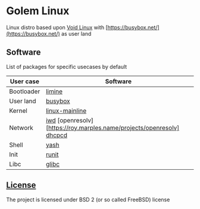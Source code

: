 # Golem Linux
Linux distro based upon [Void Linux](https://voidlinux.org/) with [https://busybox.net/](https://busybox.net/) as user land

## Software
List of packages for specific usecases by default

| User case | Software              |
|-----------|-----------------------|
| Bootloader| [limine](https://github.com/limine-bootloader/limine)|
| User land | [busybox](https://busybox.net/)|
| Kernel    | [linux-mainline](https://www.kernel.org/) |
| Network   | [iwd](https://archive.kernel.org/oldwiki/iwd.wiki.kernel.org/) [openresolv][https://roy.marples.name/projects/openresolv] [dhcpcd](https://roy.marples.name/projects/dhcpcd)|
| Shell     | [yash](https://magicant.github.io/yash/)|
| Init      | [runit](https://smarden.org/runit/)|
| Libc      | [glibc](https://www.gnu.org/software/libc/)|


## [License](https://github.com/Golem-Linux/.github/LICENSE)
The project is licensed under BSD 2 (or so called FreeBSD) license
